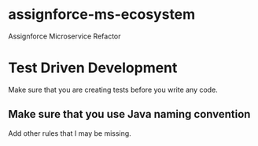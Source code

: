 # assignforce-ms-ecosystem
Assignforce Microservice Refactor

# Test Driven Development
Make sure that you are creating tests before you write any code.

## Make sure that you use Java naming convention

Add other rules that I may be missing.
